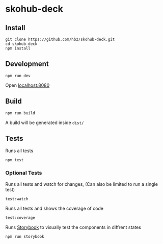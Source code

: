 # skohub-deck


## Install

```
git clone https://github.com/hbz/skohub-deck.git
cd skohub-deck
npm install
```

## Development

```
npm run dev
```

Open [localhost:8080](http://localhost:8080)

## Build

```
npm run build
```

A build will be generated inside `dist/`

## Tests

Runs all tests
```
npm test
```

### Optional Tests

Runs all tests and watch for changes, (Can also be limited to run a single test)
```
test:watch
```

Runs all tests and shows the coverage of code
```
test:coverage
```

Runs [Storybook](https://github.com/storybooks/storybook) to visually test the components in diffrent states
```
npm run storybook
```